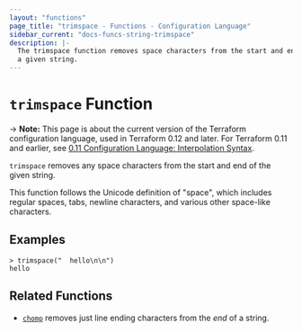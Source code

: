```yaml
---
layout: "functions"
page_title: "trimspace - Functions - Configuration Language"
sidebar_current: "docs-funcs-string-trimspace"
description: |-
  The trimspace function removes space characters from the start and end of
  a given string.
---
```


# `trimspace` Function

-> **Note:** This page is about the current version of the Terraform
configuration language, used in Terraform 0.12 and later. For Terraform 0.11 and
earlier, see
[0.11 Configuration Language: Interpolation Syntax](../../configuration-0-11/interpolation.html).

`trimspace` removes any space characters from the start and end of the given
string.

This function follows the Unicode definition of "space", which includes
regular spaces, tabs, newline characters, and various other space-like
characters.

## Examples

```
> trimspace("  hello\n\n")
hello
```

## Related Functions

* [`chomp`](./chomp.html) removes just line ending characters from the _end_ of
  a string.
